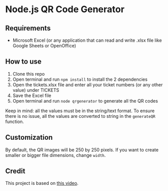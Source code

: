 # Node.js QR Code Generator

## Requirements

- Microsoft Excel (or any application that can read and write .xlsx file like Google Sheets or OpenOffice)

## How to use

1. Clone this repo
1. Open terminal and run `npm install` to install the 2 dependencies
1. Open the tickets.xlsx file and enter all your ticket numbers (or any other value) under TICKETS
1. Save the Excel file
1. Open terminal and run `node qrgenerator` to generate all the QR codes

Keep in mind: all the values must be in the string/text format. To ensure there is no issue, all the values are converted to string in the `generateQR` function.

## Customization

By default, the QR images will be 250 by 250 pixels. If you want to create smaller or bigger file dimensions, change `width`.

## Credit

This project is based on [this video](https://www.youtube.com/watch?v=UjJSJAMcD44).
